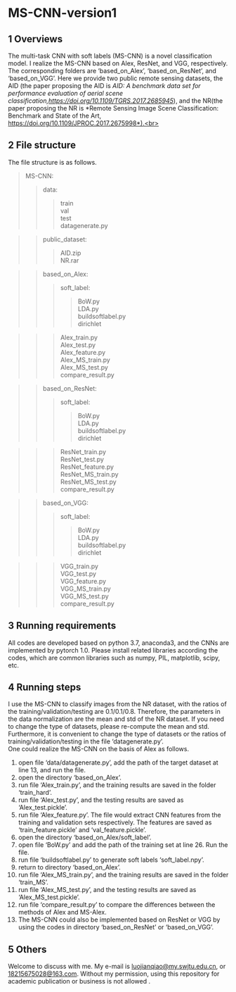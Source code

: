 # MS-CNN-version1
## 1 Overviews
The multi-task CNN with soft labels (MS-CNN) is a novel classification model. I realize the MS-CNN based on  Alex, ResNet, and VGG, respectively. The corresponding folders are ‘based_on_Alex’, ‘based_on_ResNet’, and ‘based_on_VGG’. Here we provide two public remote sensing datasets, the AID (the paper proposing the AID is *AID: A benchmark data set for performance evaluation of aerial scene classification,https://doi.org/10.1109/TGRS.2017.2685945*), and the NR(the paper proposing the NR is *Remote Sensing Image Scene Classification: Benchmark and State of the Art, https://doi.org/10.1109/JPROC.2017.2675998*).<br>

## 2 File structure
The file structure is as follows.<br>
>MS-CNN:<br>
>>data:<br>  
>>>train<br>
>>>val<br>
>>>test<br>
>>>datagenerate.py<br>

>>public_dataset:<br>
>>>AID.zip<br>
>>>NR.rar<br>

>>based_on_Alex:<br>
>>>soft_label:<br>
>>>>BoW.py<br>
>>>>LDA.py<br>
>>>>buildsoftlabel.py<br>
>>>>dirichlet<br>

>>>Alex_train.py<br>
>>>Alex_test.py<br>
>>>Alex_feature.py<br>
>>>Alex_MS_train.py<br>
>>>Alex_MS_test.py<br>
>>>compare_result.py<br>

>>based_on_ResNet:<br>
>>>soft_label:<br>
>>>>BoW.py<br>
>>>>LDA.py<br>
>>>>buildsoftlabel.py<br>
>>>>dirichlet<br>

>>>ResNet_train.py<br>
>>>ResNet_test.py<br>
>>>ResNet_feature.py<br>
>>>ResNet_MS_train.py<br>
>>>ResNet_MS_test.py<br>
>>>compare_result.py<br>

>>based_on_VGG:<br>
>>>soft_label:<br>
>>>>BoW.py<br>
>>>>LDA.py<br>
>>>>buildsoftlabel.py<br>
>>>>dirichlet<br>

>>>VGG_train.py<br>
>>>VGG_test.py<br>
>>>VGG_feature.py<br>
>>>VGG_MS_train.py<br>
>>>VGG_MS_test.py<br>
>>>compare_result.py<br>
      
## 3 Running requirements
All codes are developed based on python 3.7, anaconda3, and the CNNs are implemented by pytorch 1.0.  Please install related libraries according the codes, which are common libraries such as numpy, PIL, matplotlib, scipy, etc.
    
## 4 Running steps
I use the MS-CNN to classify images from the NR dataset, with the ratios of the training/validation/testing are 0.1/0.1/0.8. Therefore, the parameters in the data normalization are the mean and std of the NR dataset. If you need to change the type of datasets, please re-compute the mean and std.   Furthermore, it is convenient to change the type of datasets or the ratios of training/validation/testing in the file ‘datagenerate.py’. <br>
One could realize the MS-CNN on the basis of Alex as follows.<br>
1. open file ‘data/datagenerate.py’, add the path of the target dataset at line 13, and run the file.
2. open the directory ‘based_on_Alex’.
3. run file ‘Alex_train.py’, and the training results are saved in the folder ‘train_hard’.
4. run file ‘Alex_test.py’, and the testing results are saved as ‘Alex_test.pickle’.
5. run file ‘Alex_feature.py’. The file would extract CNN features from the training and validation sets respectively. The features are saved as ‘train_feature.pickle’ and ‘val_feature.pickle’.
6. open the directory ‘based_on_Alex/soft_label’.
7. open file ‘BoW.py’ and add the path of the training set at line 26. Run the file.
9. run file ‘buildsoftlabel.py’ to generate soft labels ‘soft_label.npy’.
10. return to directory ‘based_on_Alex’.
11. run file ‘Alex_MS_train.py’, and the training results are saved in the folder ‘train_MS’.
12. run file ‘Alex_MS_test.py’, and the testing results are saved as ‘Alex_MS_test.pickle’.
13. run file ‘compare_result.py’ to compare the differences between the methods of Alex and MS-Alex.
14. The MS-CNN could also be implemented based on ResNet or VGG by using the codes in directory ‘based_on_ResNet’ or ‘based_on_VGG’.


## 5 Others
Welcome to discuss with me. My e-mail is  luojianqiao@my.swjtu.edu.cn, or 18215675028@163.com. Without my permission, using this repository for academic publication or business is not allowed . 
